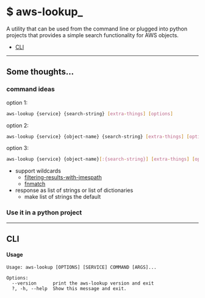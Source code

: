 # $ aws-lookup_

A utility that can be used from the command line or plugged into python projects that provides a simple search functionality for AWS objects.


* [CLI](#cli)


---


## Some thoughts...

### command ideas

option 1:

```bash
aws-lookup {service} {search-string} [extra-things] [options]
```

option 2:

```bash
aws-lookup {service} {object-name} {search-string} [extra-things] [options]
```

option 3:

```bash
aws-lookup {service} {object-name}[:{search-string}] [extra-things] [options]
```

* support wildcards
  - [filtering-results-with-jmespath](http://boto3.readthedocs.io/en/latest/guide/paginators.html#filtering-results-with-jmespath)
  - [fnmatch](https://docs.python.org/3/library/fnmatch.html)
* response as list of strings or list of dictionaries
  - make list of strings the default


### Use it in a python project


---


## <a name="cli"></a> CLI

#### Usage

````
Usage: aws-lookup [OPTIONS] [SERVICE] COMMAND [ARGS]...

Options:
  --version      print the aws-lookup version and exit
  ?, -h, --help  Show this message and exit.
````
